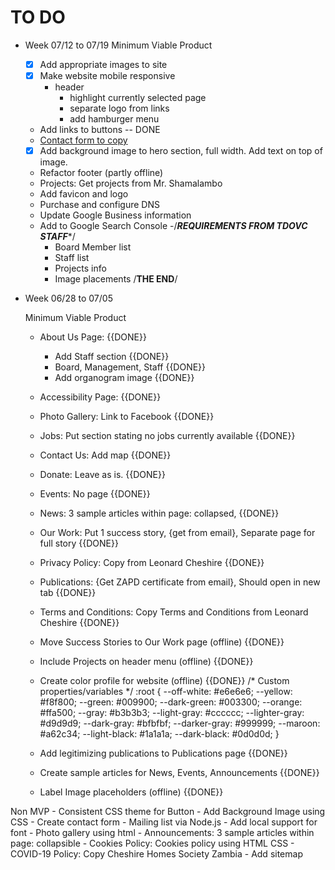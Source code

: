 # TO DO

- Week 07/12 to 07/19
	Minimum Viable Product
	- [x]	Add appropriate images to site 
	- [x]	Make website mobile responsive 
		- header
			- highlight currently selected page
			- separate logo from links
			- add hamburger menu
	-	Add links to buttons -- DONE
	-	[Contact form to copy](https://lo-victoria.com/how-to-build-a-contact-form-with-javascript-and-nodemailer)
	- [x] Add background image to hero section, full width. Add text on top of image.
	-	Refactor footer (partly offline)
	-	Projects: Get projects from Mr. Shamalambo
	-	Add favicon and logo
	-	Purchase and configure DNS
	-	Update Google Business information
	-	Add to Google Search Console
	-/*****REQUIREMENTS FROM TDOVC STAFF******/
		-	Board Member list
		-	Staff list
		-	Projects info
		-	Image placements
	/****************THE END****************/
	
- Week 06/28 to 07/05

	Minimum Viable Product
	-	About Us Page:                    {{DONE}}
		- Add Staff section                    {{DONE}}
		- Board, Management, Staff                    {{DONE}}
		- Add organogram image                    {{DONE}}
	-	Accessibility Page:                    {{DONE}}
	-	Photo Gallery: Link to Facebook                    {{DONE}} 
	-	Jobs: Put section stating no jobs currently available                    {{DONE}}
	-	Contact Us: Add map                    {{DONE}} 
	-	Donate: Leave as is.                    {{DONE}}
	-	Events: No page                    {{DONE}}
	-	News: 3 sample articles within page: collapsed,                    {{DONE}}
	-	Our Work: Put 1 success story, {get from email}, Separate page for full story                    {{DONE}}
	-	Privacy Policy: Copy from Leonard Cheshire                    {{DONE}}
 
	-	Publications: {Get ZAPD certificate from email}, Should open in new tab                    {{DONE}}
	-	Terms and Conditions: Copy Terms and Conditions from Leonard Cheshire                    {{DONE}}
	-	Move Success Stories to Our Work page (offline)                    {{DONE}}
	-	Include Projects on header menu (offline)                    {{DONE}}

	-	Create color profile for website (offline)                    {{DONE}}
		/* Custom properties/variables  */
		:root {
  		--off-white: #e6e6e6;
  		--yellow: #f8f800;
  		--green: #009900;
  		--dark-green: #003300;
  		--orange: #ffa500;
  		--gray: #b3b3b3;
  		--light-gray: #cccccc;
  		--lighter-gray: #d9d9d9;
  		--dark-gray: #bfbfbf;
  		--darker-gray: #999999;
		--maroon: #a62c34;
		--light-black: #1a1a1a;
  		--dark-black: #0d0d0d;
		}

	-	Add legitimizing publications to Publications page                    {{DONE}}
	-	Create sample articles for News, Events, Announcements                    {{DONE}}	
	-	Label Image placeholders (offline)                    {{DONE}} 
	
Non MVP
	-	Consistent CSS theme for Button
	-	Add Background Image using CSS
	-	Create contact form
	-	Mailing list via Node.js
	-	Add local support for font
	-	Photo gallery using html
	-	Announcements: 3 sample articles within page: collapsible
	-	Cookies Policy: Cookies policy using HTML CSS
	-	COVID-19 Policy: Copy Cheshire Homes Society Zambia
	-	Add sitemap
